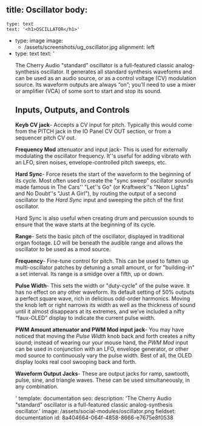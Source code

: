 title: Oscillator
body:
  -
    type: text
    text: '<h1>OSCILLATOR</h1>'
  -
    type: image
    image:
      - /assets/screenshots/ug_oscillator.jpg
    alignment: left
  -
    type: text
    text: '<p>The Cherry Audio "standard" oscillator is a full-featured classic analog-synthesis oscillator. It generates all standard synthesis waveforms and can be used as an audio source, or as a control voltage (CV) modulation source. Its waveform outputs are always “on”; you’ll need to use a mixer or amplifier (VCA) of some sort to start and stop its sound.</p><h2>Inputs, Outputs, and Controls</h2><p><strong>Keyb CV jack</strong>- Accepts a CV input for pitch. Typically this would come from the PITCH jack in the IO Panel CV OUT section, or from a sequencer pitch CV out.</p><p><strong>Frequency Mod</strong>&nbsp;attenuator and input jack- This is used for externally modulating the oscillator frequency. It''s useful for adding vibrato with an LFO, siren noises, envelope-controlled pitch sweeps, etc.</p><p><strong>Hard Sync</strong>- Force resets the start of the waveform to the beginning of its cycle. Most often used to create the "sync sweep" oscillator sounds made famous in The Cars'' "Let''s Go" (or Kraftwerk''s "Neon Lights" and No Doubt''s "Just A Girl"), by routing the output of a second oscillator to the <em>Hard Sync</em>&nbsp;input and sweeping the pitch of the first oscillator.</p><p>Hard Sync is also useful when creating drum and percussion sounds to ensure that the wave starts at the beginning of its cycle.</p><p><strong>Range</strong>- Sets the basic pitch of the oscillator, displayed in traditional organ footage. <em>LO</em>&nbsp;will be beneath the audible range and allows the oscillator to be used as a mod source.</p><p><strong>Frequency</strong>- Fine-tune control for pitch. This can be used to fatten up multi-oscillator patches by detuning a small amount, or for "building-in" a set interval. Its range is a smidge over a fifth, up or down.</p><p><strong>Pulse Width</strong>- This sets the width or "duty-cycle" of the pulse wave. It has no effect on any other waveform. Its default setting of 50% outputs a perfect square wave, rich in delicious odd-order harmonics. Moving the knob left or right narrows its width as well as the thickness of sound until it almost disappears at its extremes, and we’ve included a nifty “faux-OLED” display to indicate the current pulse width.</p><p><strong>PWM Amount attenuator and PWM Mod input jack</strong>- You may have noticed that moving the <em>Pulse Width</em>&nbsp;knob back and forth creates a nifty sound; instead of wearing our your mouse hand, the <em>PWM Mod</em>&nbsp;input can be used in conjunction with an LFO, envelope generator, or other mod source to continuously vary the pulse width. Best of all, the OLED display looks real cool swooping back and forth.</p><p><strong>Waveform Output Jacks</strong>- These are output jacks for ramp, sawtooth, pulse, sine, and triangle waves. These can be used simultaneously, in any combination.</p>'
template: documentation
seo:
  description: 'The Cherry Audio "standard" oscillator is a full-featured classic analog-synthesis oscillator.'
  image: /assets/social-modules/oscillator.png
fieldset: documentation
id: 8a404664-064f-4858-8666-e7675e8f0538

